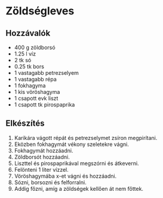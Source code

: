 # Zöldségleves

## Hozzávalók
- 400 g zöldborsó
- 1.25 l víz
- 2 tk só
- 0.25 tk bors
- 1 vastagabb petrezselyem
- 1 vastagabb répa
- 1 fokhagyma
- 1 kis vöröshagyma
- 1 csapott evk liszt
- 1 csapott tk pirospaprika

## Elkészítés
1. Karikára vágott répát és petrezselymet zsíron megpirítani.
2. Eközben fokhagymát vékony szeletekre vágni.
3. Fokhagymát hozzáadni.
4. Zöldborsót hozzáadni.
5. Liszttel és pirospaprikával megszórni és átkeverni.
6. Felönteni 1 liter vízzel.
7. Vöröshagymába x-et vágni és hozzáadni.
8. Sózni, borsozni és felforralni.
9. Addig főzni, amíg a zöldségek kellően át nem főttek.

